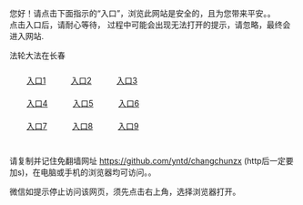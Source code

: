 您好！请点击下面指示的“入口”，浏览此网站是安全的，且为您带来平安。。 <br/>
点击入口后，请耐心等待， 过程中可能会出现无法打开的提示，请忽略，最终会进入网站. </br>

法轮大法在长春<br/>
<div style="padding:10px"><a style="margin:20px" target="_blank" href="https://d18ij1q1rcn7y6.cloudfront.net/2Qpsp?sserddz" id="ccLink1" rel="nofollow">入口1</a> <a target="_blank" style="margin:20px" href="https://d3irvbryyutigq.cloudfront.net/2Qpsp?qzfjx" id="ccLink2" rel="nofollow">入口2</a> <a style="margin:20px" target="_blank" href="https://d1j9xmgn9xx1x8.cloudfront.net/2Qpsp?szqrzfuk" id="ccLink3" rel="nofollow">入口3</a></div>

<div style="padding:10px" ><a style="margin:20px" target="_blank" href="https://d18ij1q1rcn7y6.cloudfront.net/2Qpsp?sserddz" id="ccLink4" rel="nofollow">入口4</a> <a style="margin:20px" href="https://d3irvbryyutigq.cloudfront.net/2Qpsp?qzfjx" target="_blank" id="ccLink5" rel="nofollow">入口5</a> <a style="margin:20px" href="https://d1j9xmgn9xx1x8.cloudfront.net/2Qpsp?szqrzfuk" target="_blank" id="ccLink6" rel="nofollow">入口6</a></div>

<div style="padding:10px"><a style="margin:20px" target="_blank" href="https://d18ij1q1rcn7y6.cloudfront.net/2Qpsp?sserddz" id="ccLink7" rel="nofollow">入口7</a> <a style="margin:20px" href="https://d3irvbryyutigq.cloudfront.net/2Qpsp?qzfjx" target="_blank" id="ccLink8" rel="nofollow">入口8</a> <a style="margin:20px" target="_blank" href="https://d1j9xmgn9xx1x8.cloudfront.net/2Qpsp?szqrzfuk" id="ccLink9" rel="nofollow">入口9</a></div>

<br/>



请复制并记住免翻墙网址 https://github.com/yntd/changchunzx (http后一定要加s)，在电脑或手机的浏览器均可访问。。<br/>

微信如提示停止访问该网页，须先点击右上角，选择浏览器打开。
